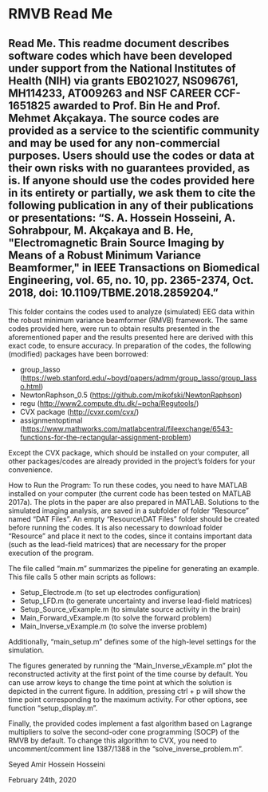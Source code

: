 # RMVB Read Me
Read Me. This readme document describes software codes which have been developed under support from the National Institutes of Health (NIH) via grants EB021027, NS096761, MH114233, AT009263 and NSF CAREER CCF-1651825 awarded to Prof. Bin He and Prof. Mehmet Akçakaya. 
The source codes are provided as a service to the scientific community and may be used for any non-commercial purposes.  Users should use the codes or data at their own risks with no guarantees provided, as is. If anyone should use the codes provided here in its entirety or partially, we ask them to cite the following publication in any of their publications or presentations:
“S. A. Hossein Hosseini, A. Sohrabpour, M. Akçakaya and B. He, "Electromagnetic Brain Source Imaging by Means of a Robust Minimum Variance Beamformer," in IEEE Transactions on Biomedical Engineering, vol. 65, no. 10, pp. 2365-2374, Oct. 2018, doi: 10.1109/TBME.2018.2859204.”
------------------------------------------------------------------------------------------------------------------------------------------

This folder contains the codes used to analyze (simulated) EEG data within the robust minimum variance beamformer (RMVB) framework. The same codes provided here, were run to obtain results presented in the aforementioned paper and the results presented here are derived with this exact code, to ensure accuracy.
In preparation of the codes, the following (modified) packages have been borrowed:

- group_lasso (https://web.stanford.edu/~boyd/papers/admm/group_lasso/group_lasso.html)
- NewtonRaphson_0.5 (https://github.com/mikofski/NewtonRaphson)
- regu (http://www2.compute.dtu.dk/~pcha/Regutools/)
- CVX package (http://cvxr.com/cvx/)
- assignmentoptimal (https://www.mathworks.com/matlabcentral/fileexchange/6543-functions-for-the-rectangular-assignment-problem)

Except the CVX package, which should be installed on your computer, all other packages/codes are already provided in the project’s folders for your convenience.

How to Run the Program:
To run these codes, you need to have MATLAB installed on your computer (the current code has been tested on MATLAB 2017a). The plots in the paper are also prepared in MATLAB. 
Solutions to the simulated imaging analysis, are saved in a subfolder of folder “Resource” named “DAT Files”. An empty “Resource\DAT Files” folder should be created before running the codes. It is also necessary to download folder “Resource” and place it next to the codes, since it contains important data (such as the lead-field matrices) that are necessary for the proper execution of the program. 

The file called “main.m” summarizes the pipeline for generating an example. This file calls 5 other main scripts as follows:
- Setup_Electrode.m (to set up electrodes configuration) 
- Setup_LFD.m (to generate uncertainty and inverse lead-field matrices)
- Setup_Source_vExample.m (to simulate source activity in the brain) 
- Main_Forward_vExample.m (to solve the forward problem)
- Main_Inverse_vExample.m (to solve the inverse problem)

Additionally, “main_setup.m” defines some of the high-level settings for the simulation. 

The figures generated by running the “Main_Inverse_vExample.m” plot the reconstructed activity at the first point of the time course by default. You can use arrow keys to change the time point at which the solution is depicted in the current figure. In addition, pressing ctrl + p will show the time point corresponding to the maximum activity. For other options, see function “setup_display.m”.

Finally, the provided codes implement a fast algorithm based on Lagrange multipliers to solve the second-oder cone programming (SOCP) of the RMVB by default. To change this algorithm to CVX, you need to uncomment/comment line 1387/1388 in the “solve_inverse_problem.m”.  
  
Seyed Amir Hossein Hosseini

February 24th, 2020

